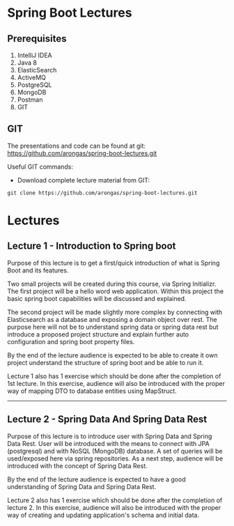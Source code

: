 # Spring Boot Lectures



## Prerequisites

1. IntelliJ IDEA
2. Java 8
3. ElasticSearch 
4. ActiveMQ
5. PostgreSQL
6. MongoDB
7. Postman 
8. GIT

## GIT

The presentations and code can be found at git: https://github.com/arongas/spring-boot-lectures.git 



Useful GIT commands:

* Download complete lecture material from GIT: 

`git clone https://github.com/arongas/spring-boot-lectures.git`



# Lectures

## Lecture 1 - Introduction to Spring boot

Purpose of this lecture is to get a first/quick introduction of what is Spring Boot and its features. 

Two small projects will be created during this course, via Spring Initializr.  The first project will be a hello word web application. Within this project the basic spring boot capabilities will be discussed and explained.

The second project will be made slightly more complex by connecting with Elasticsearch as a database and exposing a domain object over rest. The purpose here will not be to understand spring data or spring data rest but introduce a proposed project structure and explain further auto configuration and spring boot property files.

By the end of the lecture audience is expected to be able to create it own project understand the structure of spring boot and be able to run it.



Lecture 1 also has 1 exercise which should be done after the completion of 1st lecture.  In this exercise, audience will also be introduced with the proper way of mapping DTO to database entities using MapStruct.

---

## Lecture 2 - Spring Data And Spring Data Rest

Purpose of this lecture is to introduce user with Spring Data and Spring Data Rest.  User will be introduced with the means to connect with JPA (postgresql) and with NoSQL (MongoDB) database. A set of queries will be used/exposed here via spring repositories. As a next step, audience will be introduced with the concept of Spring Data Rest.

By the end of the lecture audience is expected to have a good understanding of Spring Data and Spring Data Rest. 

Lecture 2 also has 1 exercise which should be done after the completion of lecture 2. In this exercise, audience will also be introduced with the proper way of creating and updating application's schema and initial data.